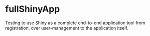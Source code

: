 # fullShinyApp
Testing to use Shiny as a complete end-to-end application tool from registration, over user-management to the application itself.
